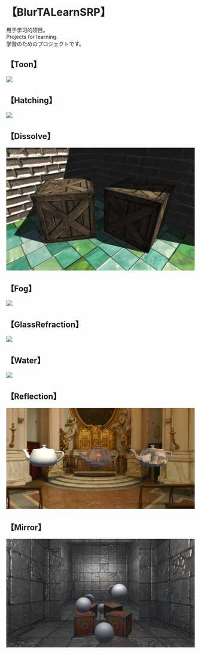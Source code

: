 # 【BlurTALearnSRP】
用于学习的项目。\
Projects for learning.\
学習のためのプロジェクトです。

## 【Toon】
![](Documents~/Shader_Toon.gif)

## 【Hatching】
![](Documents~/Shader_Hatching.gif)

## 【Dissolve】
![](Documents~/Shader_Dissolve.gif)

## 【Fog】
![](Documents~/Shader_Fog.gif)

## 【GlassRefraction】
![](Documents~/Shader_GlassRefraction.gif)

## 【Water】
![](Documents~/Shader_Water.gif)

## 【Reflection】
![](Documents~/Shader_Reflection.png)

## 【Mirror】
![](Documents~/Shader_Mirror.png)